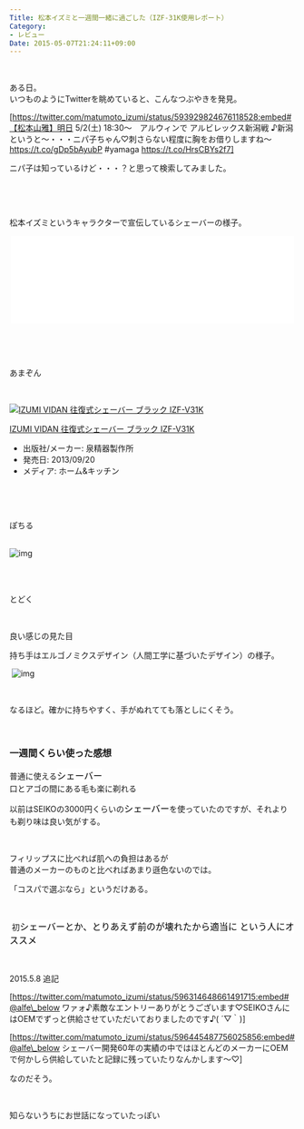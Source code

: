 ```yaml
---
Title: 松本イズミと一週間一緒に過ごした（IZF-31K使用レポート）
Category:
- レビュー
Date: 2015-05-07T21:24:11+09:00
---
```



 

ある日。<br />いつものようにTwitterを眺めていると、こんなつぶやきを発見。

[https://twitter.com/matumoto_izumi/status/593929824676118528:embed#【松本山雅】明日 5/2(土) 18:30～　アルウィンで アルビレックス新潟戦 ♪新潟というと～・・・ニパ子ちゃん♡刺さらない程度に胸をお借りしますね～https://t.co/gDp5bAyubP #yamaga https://t.co/HrsCBYs2f7]

ニパ子は知っているけど・・・？と思って検索してみました。

 

<!-- more -->

 

松本イズミというキャラクターで宣伝しているシェーバーの様子。

<iframe class="embed-card embed-webcard" style="display: block; width: 100%; height: 155px; max-width: 500px; margin: auto;" title="松本イズミプロジェクト" src="//hatenablog-parts.com/embed?url=https%3A%2F%2Fwww.izumi-products.co.jp%2Fproducts%2Fizumi%2F" frameborder="0" scrolling="no">&amp;lt;a href="https://www.izumi-products.co.jp/products/izumi/" data-mce-href="https://www.izumi-products.co.jp/products/izumi/"&amp;gt;松本イズミプロジェクト&amp;lt;/a&amp;gt;</iframe>

 

 

あまぞん

 
<div class="freezed">
<div class="external-link-detail"><a href="https://www.amazon.co.jp/exec/obidos/ASIN/B00F04GDRK/ab1025-22/"><img class="external-link-detail-image" title="IZUMI VIDAN 往復式シェーバー ブラック IZF-V31K" src="https://ecx.images-amazon.com/images/I/411iQf0lVxL._SL160_.jpg" alt="IZUMI VIDAN 往復式シェーバー ブラック IZF-V31K" /></a>
<div class="external-link-detail-info">
<p class="external-link-detail-title"><a href="https://www.amazon.co.jp/exec/obidos/ASIN/B00F04GDRK/ab1025-22/">IZUMI VIDAN 往復式シェーバー ブラック IZF-V31K</a>
<ul>
<li><span class="external-link-detail-label">出版社/メーカー:</span> 泉精器製作所</li>
<li><span class="external-link-detail-label">発売日:</span> 2013/09/20</li>
<li><span class="external-link-detail-label">メディア:</span> ホーム&amp;キッチン</li>
</ul>
</div>
<div class="external-link-detail-foot"> </div>
</div>
</div>

 

ぽちる<br /><br />

![img](https://cdn-ak.f.st-hatena.com/images/fotolife/a/alfe1025/20150502/20150502125834.jpg)

<br /><br />

とどく

 

良い感じの見た目

持ち手はエルゴノミクスデザイン（人間工学に基づいたデザイン）の様子。

 ![img](https://cdn-ak.f.st-hatena.com/images/fotolife/a/alfe1025/20150507/20150507213211.jpg)

 

なるほど。確かに持ちやすく、手がぬれてても落としにくそう。

 

### 一週間くらい使った感想


普通に使える<span style="color: #000000; font-family: 'Helvetica Neue', Helvetica, Arial, 'ヒラギノ角ゴ Pro W3', 'Hiragino Kaku Gothic Pro', メイリオ, Meiryo, 'ＭＳ Ｐゴシック', 'MS PGothic', sans-serif; font-size: 16px; font-style: normal; font-variant: normal; font-weight: normal; letter-spacing: normal; line-height: 24px; orphans: auto; text-align: start; text-indent: 0px; text-transform: none; white-space: normal; widows: 1; word-spacing: 0px; -webkit-text-stroke-width: 0px; display: inline !important; float: none; background-color: #ffffff;">シェーバー</span><br />口とアゴの間にある毛も楽に剃れる

以前はSEIKOの3000円くらいの<span style="color: #000000; font-family: 'Helvetica Neue', Helvetica, Arial, 'ヒラギノ角ゴ Pro W3', 'Hiragino Kaku Gothic Pro', メイリオ, Meiryo, 'ＭＳ Ｐゴシック', 'MS PGothic', sans-serif; font-size: 16px; font-style: normal; font-variant: normal; font-weight: normal; letter-spacing: normal; line-height: 24px; orphans: auto; text-align: start; text-indent: 0px; text-transform: none; white-space: normal; widows: 1; word-spacing: 0px; -webkit-text-stroke-width: 0px; display: inline !important; float: none; background-color: #ffffff;">シェーバー</span>を使っていたのですが、それよりも剃り味は良い気がする。

 

フィリップスに比べれば肌への負担はあるが<br />普通のメーカーのものと比べればあまり遜色ないのでは。

「コスパで選ぶなら」というだけある。

 

 初<span style="color: #000000; font-family: 'Helvetica Neue', Helvetica, Arial, 'ヒラギノ角ゴ Pro W3', 'Hiragino Kaku Gothic Pro', メイリオ, Meiryo, 'ＭＳ Ｐゴシック', 'MS PGothic', sans-serif; font-size: 16px; font-style: normal; font-variant: normal; font-weight: normal; letter-spacing: normal; line-height: 24px; orphans: auto; text-align: start; text-indent: 0px; text-transform: none; white-space: normal; widows: 1; word-spacing: 0px; -webkit-text-stroke-width: 0px; display: inline !important; float: none; background-color: #ffffff;">シェーバーとか、とりあえず前のが壊れたから適当に という人にオススメ</span>

 

2015.5.8 追記

[https://twitter.com/matumoto_izumi/status/596314648661491715:embed#@alfe\_below ワァォ♪素敵なエントリーありがとうございます♡SEIKOさんにはOEMでずっと供給させていただいておりましたのです♪( ´▽｀)]

[https://twitter.com/matumoto_izumi/status/596445487756025856:embed#@alfe\_below シェーバー開発60年の実績の中ではほとんどのメーカーにOEMで何かしら供給していたと記録に残っていたりなんかします～♡]

なのだそう。

 

知らないうちにお世話になっていたっぽい

 
